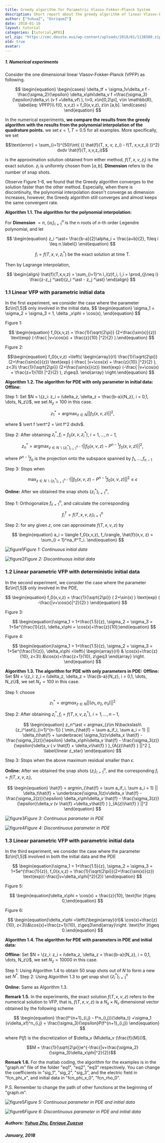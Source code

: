 ```yaml
---
title: Greedy algorithm for Parametric Vlasov-Fokker-Planck System 
description: Short report about the greedy algorithm of linear Vlasov-Fokker-Planck equation, including 6 numerical experiments with figures, and corresponding matlab coding and the explanation of how to implement it.
author: ["YuhuaZ", "EnriqueZ"]
date: 2018-01-10
layout: tutorial
categories: [tutorial,WP01]
url_zip: "https://cmc.deusto.eus/wp-content/uploads/2018/01/1138580.zip"
old: true
avatar: 
---
```



<h5>1. Numerical experiments</h5>

Consider the one dimensional linear Vlasov-Fokker-Planck (VPFP) as following. 

$$
\begin{equation}
\begin{cases}
	\delta_tf + \sigma_1v\delta_x f - \frac{\sigma_2}{\epsilon} \delta_x\phi\delta_v f =\frac{\sigma_3}{\epsilon}\delta_v\ (v f +\delta_vf\ ),  t>0, x\in[0,2\pi], v\in \mathbb{R}, \label{eq: VPFP}\\
	f(0, x,v,z) = f_0(x,v,z),  z\in [a,b].
	\end{cases}
\end{equation}
$$

In the numerical experiments, <strong>we compare the results from the greedy algorithm with the results from the polynomial interpolation of the quadrature points.</strong> we set $\epsilon = 1, T = 0.5$ for all examples. More specifically, we set

$$\text{error} = \sum_{i=1}^{50}\int{ {( \hat{f}(T, x, v, z_i) - f(T, x,v,z_i) )}^2} dxdv \hat{f}(T, x,v,z_i)$$

is the approximation solution obtained from either method, $f(T, x,v,z_i)$ is the exact solution. $z_i$ is uniformly chosen from $[a,b]$. ${\textbf{Dimension}}$ refers to the number of snap shots.

Observe Figure 1-6, we found that the Greedy algorithm converges to the solution faster than the other method. Especially, when there is discontinuity,  the polynomial interpolation doesn't converge as dimension increases, however, the Greedy algorithm still converges and almost keeps the same convergent rate. 

**Algorithm 1.1. The algorithm for the polynomial interpolation:**

For <strong>Dimension</strong> $= n$, $\{\alpha_i\}_{i=1}^n$ is the n roots of $n$-th order Legendre polynomial, and let 

$$
\begin{equation}
	z_i ^\ast= \frac{b-a}{2}\alpha_i + \frac{a+b}{2},  1\leq i \leq n.\label{}
\end{equation}
$$

$$
\begin{equation}
	f_i = f(T, x,v, z_i ^\ast) \text{ be the exact solution at time T}.\label{}
\end{equation}
$$

Then by Lagrange interpolation, 

$$
\begin{align}
	\hat{f}(T,x,v,z) = \sum_{i=1}^n l_i(z)f_i, l_i = \prod_{j\neq i} \frac{z-z_j ^\ast}{z_i ^\ast - z_j ^\ast}
\end{align}
$$

<h3>1.1 Linear VFP with parametric initial data</h3>
In the first experiment, we consider the case where the parameter $z\in[1,5]$ only involved in the initial data,
$$
\begin{equation}
\sigma_1 = \sigma_2 = \sigma_3 = 1, \delta _x\phi = \cos(x),   
\end{equation}
$$

Figure 1: 

$$
\begin{equation} f_0(x,v,z) = \frac{1}{\sqrt{2\pi}} (2+\frac{\sin(x)}{z}) \text{exp} (-\frac{ |v+\cos(x) + \frac{z}{10} |^2}{2} ).\end{equation}
$$

Figure 2: 

$$\begin{equation} f_0(x,v,z) =\left\{
\begin{array}{rl}
\frac{1}{\sqrt{2\pi}} (2+\frac{\sin(x)}{z}) \text{exp} (-\frac{ |v+\cos(x) + \frac{z}{10} |^2}{2} ), z<3\\
\frac{1}{\sqrt{2\pi}} (2+\frac{\sin(x)}{z}) \text{exp} (-\frac{ |v+\cos(x) + \frac{z+1}{10} |^2}{2} ), z\geq3.
\end{array}
\right.\end{equation}
$$

<strong>Algorithm 1.2. The algorithm for PDE with only parameter in initial data:</strong>
<strong>Offline:</strong>

Step 1: Set $N = \{z_i: z_i = i\delta_z, \delta_z = \frac{b-a}{N_z}, i = 0,1, \dots, N_z\}$, we set $N_z = 100$ in this case. 

$$
\begin{equation}
z_1^\ast = \text{argmax}_{z\in N} || f_0(x,v,z) || ^2,
\end{equation}
$$

where $ \vert f \vert^2 = \int f^2 dxdv$.

Step 2: After obtaining $z_i^\ast, f_i = f_0(x,v,z_i^\ast)$, $i =1, \dots, n-1$, 

$$
\begin{equation}
z_n^\ast = \text{argmax}_{z\in N\backslash\{z_i^\ast \}_{i=1}^{n-1} } || f_0(x,v,z) - P^{n-1} f_0(x,v,z) ||^2,
\end{equation}
$$

where $P^{n-1} f_0$ is the projection onto the subspace spanned by $f_1, \dots, f_{n-1}$

Step 3: Stops when 

$$
\begin{equation}
\max_{z\in N\backslash\{z_i^\ast\}_{i=1}^{n-1} } || f_0(x,v,z) - P^{n-1} f_0(x,v,z)||^2 \leq \epsilon
\end{equation}
$$

<strong>Online:</strong> After we obtained the snap shots $\{z_i^\ast\}_{i=1}^n$, 

Step 1: Orthogonalize ${f_i}_{i=1}^n$, 
         and calculate the corresponding 
        
$${f^T_i = f(T,x,v,z_i)}_{i=1}^n$$

Step 2: for any given $z$, one can approximate $f(T, x,v,z)$ by 

$$
\begin{equation}
a_i = \langle f_0(x,v,z), f_i\rangle,  \hat{f}(x,v, z) = \sum_{i = 1}^na_if^T_i.
\end{equation}
$$

<img src="https://cmc.deusto.eus/wp-content/uploads/2017/12/eq1_cts.jpg" alt="figure1"  class="size-full wp-image-01" /><i align="aligncenter">Figure 1: Continuous initial data</i>

<img src="https://cmc.deusto.eus/wp-content/uploads/2017/12/eq1_discts.jpg" alt="figure2" class="size-full wp-image-02" /><i align="aligncenter">Figure 2: Discontinuous initial data</i>

<h3>1.2 Linear parametric VFP with deterministic initial data</h3>
In the second experiment, we consider the case where the parameter $z\in[1,5]$ only involved in the PDE,

$$
\begin{equation}
 f_0(x,v,z) = \frac{1}{\sqrt{2\pi}} ( 2+\sin(x) ) \text{exp} ( -\frac{|v+\cos(x)|^2}{2} )
\end{equation}
$$

Figure 3: 

$$
\begin{equation}\sigma_1 = 1+\frac{1.5}{z}, \sigma_2 = \sigma_3 = 1+5e^{\frac{1}{z}}, \delta_x\phi = \cos(x)+\frac{z}{10};\end{equation}
$$

Figure 4: 

$$
\begin{equation}\sigma_1 = 1+\frac{1.5}{z}, \sigma_2 = \sigma_3 = 1+5e^{\frac{1}{z}}, \delta_x\phi =\left\{
\begin{array}{rl}
& \cos(x)+\frac{z}{10}, z<3\\
&\cos(x)+\frac{z+1}{10}, z\geq3
\end{array}
\right.
\end{equation}
$$

<strong>Algorithm 1.3. The algorithm for PDE with only parameters in PDE:</strong>
<strong>Offline:</strong> Set $N = \{z_i: z_i = i\delta_z, \delta_z = \frac{b-a}{N_z}, i = 0,1, \dots, N_z\}$, we set $N_z = 100$ in this case. 

Step 1: choose 

$$z_1^\ast = argmax_{z \in N} || ( \sigma_1,\sigma_2,\sigma_3 )||^2$$

Step 2: After obtaining $z_i^\ast, f_i = f(T,x,v,z_i^\ast)$, $i =1, \dots, n-1$, 

$$
\begin{equation}
z_n^\ast = argmax_{z\in N\backslash\{z_i^\ast\}_{i=1}^{n-1}} [ \min_{\hat{f} = \sum a_if_i,  \sum a_i = 1} 
|| \delta_t\hat{f} + \underbrace{ \sigma_1(z)v\delta_x \hat{f} - \frac{\sigma_2(z)}{\epsilon} \delta_x\phi\delta_v \hat{f} - \frac{\sigma_3(z)}{\epsilon}\delta_v ( v \hat{f} + \delta_v\hat{f} ) }_{A(z)\hat{f} } ||^2 ],
\label{linear z_star}
\end{equation}
$$

Step 3: Stops when the above maximum residual smaller than $\epsilon$.

<strong>Online:</strong> After we obtained the snap shots $\{z_i\}_{i=1}^n$, 
and the corresponding $f_i = f(T, x,v,z_i)$,

$$
\begin{equation}
\hat{f} = argmin_{\hat{f} = \sum a_if_i,  \sum a_i = 1} || \delta_t\hat{f} + \underbrace{\sigma_1(z)v\delta_x \hat{f} - \frac{\sigma_2(z)}{\epsilon} \delta_x\phi\delta_v \hat{f} - \frac{\sigma_3(z)}{\epsilon}\delta_v (v \hat{f} +\delta_v\hat{f} ) }_{A(z)\hat{f} } ||^2
\end{equation}
$$

<img src="https://cmc.deusto.eus/wp-content/uploads/2017/12/eq2_cts.jpg" alt="figure3"  class="size-full wp-image-03" /><i align="aligncenter">Figure 3: Continuous parameter in PDE</i>

<img src="https://cmc.deusto.eus/wp-content/uploads/2017/12/eq2_discts.jpg" alt="figure4"  class="size-full wp-image-04" /><i align="aligncenter">Figure 4: Discontinuous parameter in PDE</i>

<h3>1.3 Linear parametric VFP with parametric initial data</h3>
In the third experiment, we consider the case where the parameter $z\in[1,5]$ involved in both the initial data and the PDE

$$
\begin{equation}\sigma_1 = 1+\frac{1.5}{z}, \sigma_2 = \sigma_3 = 1+5e^{\frac{1}{z}}, f_0(x,v,z) = \frac{1}{\sqrt{2\pi}}(2+\frac{\sin(x)}{z}) \text{exp}(-\frac{|v+\delta_x\phi|^2}{2})
\end{equation}
$$

Figure 5: 

$$
\begin{equation}\delta_x\phi = \cos(x) + \frac{z}{10}, \text{for }t\geq 0,\end{equation}
$$

Figure 6: 

$$
\begin{equation}\delta_x\phi =\left\{\begin{array}{rl}& \cos(x)+\frac{z}{10}, z<3\\&\cos(x)+\frac{z+1}{10}, z\geq3\end{array}\right. \text{for }t\geq 0.\end{equation}
$$

**Algorithm 1.4. The algorithm for PDE with parameters in PDE and initial data:**

<strong>Offline:</strong> Set $N = \{z_i: z_i = i\delta_z, \delta_z = \frac{b-a}{N_z}, i = 0,1, \dots, N_z\}$, we set $N_z = 10000$ in this case. 

Step 1: Using Algorithm 1.4 to obtain 50 snap shots out of $N$ 
        to form a new set $N^\ast$. 
Step 2: Using Algorithm 1.3 to get snap shot $\{ z_i^\ast \}_{i=1}^n$

<strong>Online:</strong> Same as Algorithm 1.3.

<strong>Remark 1.5.</strong> In the experiments, the exact solution $f(T,x,v,z)$ 
refers to the numerical solution to VFP, that is, $f(T,x,v,z)$ is a 
$N_x\times N_v$ dimensional vector obtained by the following scheme

$$
\begin{equation}
\frac{f^{n+1}_{i,j} - f^n_{i,j}}{\delta_t} +\sigma_1 (v\delta_xf)^n_{i,j} = \frac{\sigma_3}{\epsilon}P(f^{n+1}_{i,j})
\end{equation}
$$

where $P(f)$ is the discretization of 
$\delta_v (M\delta_v (\frac{f}{M}))$, 

$$M = \frac{1}{\sqrt{2\pi}}e^{-\frac{|v+\frac{\sigma_2}{\sigma_3}\delta_x\phi|^2}{2}}$$

<strong>Remark 1.6.</strong> For the matlab coding, the algorithm for the examples is in the "graph.m" file of the folder "eq1", "eq2", "eq3" respectively.  You can change the coefficients in "sig_1", "sig_2", "sig_3", and the electric field in "fcn_phi_x", and initial data in "fcn_phi_x_0", "fcn_rho_0". 

P.S. Remember to change the path of other functions at the beginning of "graph.m".

<img src="https://cmc.deusto.eus/wp-content/uploads/2017/12/eq3_cts.jpg" alt="figure5" class="size-full wp-image-05" /><i align="aligncenter">Figure 5: Continuous parameter in PDE and initial data</i>

<img src="https://cmc.deusto.eus/wp-content/uploads/2017/12/eq3_discts.jpg" alt="figure6"  class="size-full wp-image-06" /><i align="aligncenter">Figure 6: Discontinuous parameter in PDE and initial data</i>

<!--h6>Bibliography</h6>
<strong>[1]</strong> K. Beauchard and E. Zuazua, <a href=""><em><i>Sharp large time asymptotics for partially dissipative hyperbolic systems</i></em></a>, Arch. Ration. Mech. Anal. 199 (2011) 177-7227.
-->
<h5>Authors: <a href="https://sites.google.com/site/yzhumath/home" target="_blank">Yuhua Zhu</a>, <a href="http://paginaspersonales.deusto.es/enrique.zuazua/" target="_blank">Enrique Zuazua</a></h5>
<h5>January, 2018</h5>